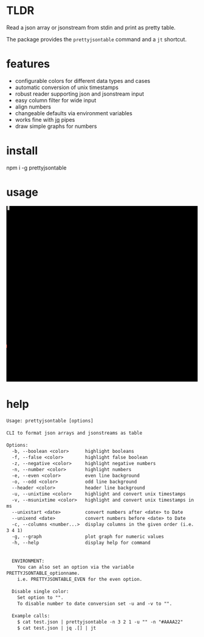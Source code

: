 # TLDR

Read a json array or jsonstream from stdin and print as pretty table.

The package provides the `prettyjsontable` command and a `jt` shortcut.

# features
* configurable colors for different data types and cases
* automatic conversion of unix timestamps
* robust reader supporting json and jsonstream input
* easy column filter for wide input
* align numbers
* changeable defaults via environment variables
* works fine with [jq](https://stedolan.github.io/jq/) pipes
* draw simple graphs for numbers

# install

npm i -g prettyjsontable

# usage

![demo.gif](https://github.com/mknj/prettyjsontable/raw/main/demo.gif)


# help

```
Usage: prettyjsontable [options]

CLI to format json arrays and jsonstreams as table

Options:
  -b, --boolean <color>      highlight booleans
  -f, --false <color>        highlight false boolean
  -z, --negative <color>     highlight negative numbers
  -n, --number <color>       highlight numbers
  -e, --even <color>         even line background
  -o, --odd <color>          odd line background
  --header <color>           header line background
  -u, --unixtime <color>     highlight and convert unix timestamps
  -v, --msunixtime <color>   highlight and convert unix timestamps in ms
  --unixstart <date>         convert numbers after <date> to Date
  --unixend <date>           convert numbers before <date> to Date
  -c, --columns <number...>  display columns in the given order (i.e. 3 4 1)
  -g, --graph                plot graph for numeric values
  -h, --help                 display help for command


  ENVIRONMENT:
    You can also set an option via the variable PRETTYJSONTABLE_optionname.
    i.e. PRETTYJSONTABLE_EVEN for the even option.
  
  Disable single color:
    Set option to "".
    To disable number to date conversion set -u and -v to "".

  Example calls:
    $ cat test.json | prettyjsontable -n 3 2 1 -u "" -n "#AAAA22"
    $ cat test.json | jq .[] | jt
```
